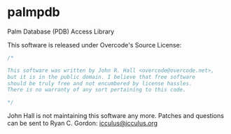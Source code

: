 # palmpdb

Palm Database (PDB) Access Library

This software is released under Overcode's Source License:

```c
/*

This software was written by John R. Hall <overcode@overcode.net>,
but it is in the public domain. I believe that free software
should be truly free and not encumbered by license hassles.
There is no warranty of any sort pertaining to this code.

*/
```

John Hall is not maintaining this software any more. Patches and questions can
be sent to Ryan C. Gordon: icculus@icculus.org

